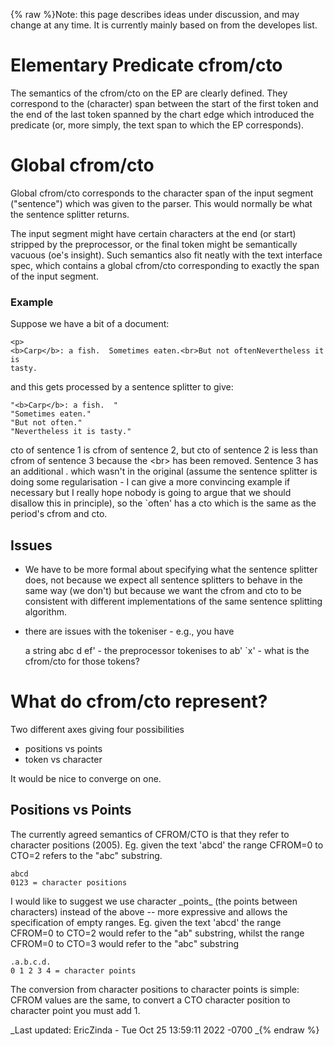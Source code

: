 {% raw %}Note: this page describes ideas under discussion, and may change at any
time. It is currently mainly based on from the developes list.

# Elementary Predicate cfrom/cto

The semantics of the cfrom/cto on the EP are clearly defined. They
correspond to the (character) span between the start of the first token
and the end of the last token spanned by the chart edge which introduced
the predicate (or, more simply, the text span to which the EP
corresponds).

# Global cfrom/cto

Global cfrom/cto corresponds to the character span of the input segment
("sentence") which was given to the parser. This would normally be what
the sentence splitter returns.

The input segment might have certain characters at the end (or start)
stripped by the preprocessor, or the final token might be semantically
vacuous (oe's insight). Such semantics also fit neatly with the text
interface spec, which contains a global cfrom/cto corresponding to
exactly the span of the input segment.

### Example

Suppose we have a bit of a document:

    <p>
    <b>Carp</b>: a fish.  Sometimes eaten.<br>But not oftenNevertheless it is
    tasty.

and this gets processed by a sentence splitter to give:

    "<b>Carp</b>: a fish.  "
    "Sometimes eaten."
    "But not often."
    "Nevertheless it is tasty."

cto of sentence 1 is cfrom of sentence 2, but cto of sentence 2 is less
than cfrom of sentence 3 because the &lt;br&gt; has been removed.
Sentence 3 has an additional . which wasn't in the original (assume the
sentence splitter is doing some regularisation - I can give a more
convincing example if necessary but I really hope nobody is going to
argue that we should disallow this in principle), so the \`often' has a
cto which is the same as the period's cfrom and cto.

## Issues

- We have to be more formal about specifying what the sentence
splitter does, not because we expect all sentence splitters to
behave in the same way (we don't) but because we want the cfrom and
cto to be consistent with different implementations of the same
sentence splitting algorithm.
- there are issues with the tokeniser - e.g., you have
  
  a string abc d ef' - the preprocessor tokenises to ab' \`x' - what
is the cfrom/cto for those tokens?

# What do cfrom/cto represent?

Two different axes giving four possibilities

- positions vs points
- token vs character

It would be nice to converge on one.

## Positions vs Points

The currently agreed semantics of CFROM/CTO is that they refer to
character positions (2005). Eg. given the text 'abcd' the range CFROM=0
to CTO=2 refers to the "abc" substring.

    abcd
    0123 = character positions

I would like to suggest we use character \_points\_ (the points between
characters) instead of the above -- more expressive and allows the
specification of empty ranges. Eg. given the text 'abcd' the range
CFROM=0 to CTO=2 would refer to the "ab" substring, whilst the range
CFROM=0 to CTO=3 would refer to the "abc" substring

    .a.b.c.d.
    0 1 2 3 4 = character points

The conversion from character positions to character points is simple:
CFROM values are the same, to convert a CTO character position to
character point you must add 1.

_Last updated: EricZinda - Tue Oct 25 13:59:11 2022 -0700
_{% endraw %}
